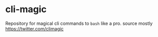 # cli-magic

Repository for magical cli commands to `bash` like a pro. source mostly https://twitter.com/climagic
